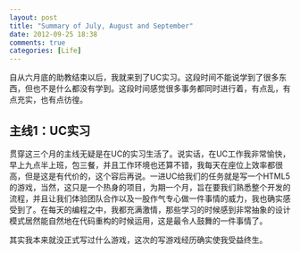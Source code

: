 ```yaml
---
layout: post
title: "Summary of July, August and September"
date: 2012-09-25 18:38
comments: true
categories: [Life]
---
```


自从六月底的助教结束以后，我就来到了UC实习。这段时间不能说学到了很多东西，但也不是什么都没有学到。这段时间感觉很多事务都同时进行着，有点乱，有点充实，也有点彷徨。

## 主线1：UC实习

贯穿这三个月的主线无疑是在UC的实习生活了。说实话，在UC工作我非常愉快，早上九点半上班，包三餐，并且工作环境也还算不错，我每天在座位上效率都很高，但是这是有代价的，这个容后再说。一进UC给我们的任务就是写一个HTML5的游戏，当然，这只是一个热身的项目，为期一个月，旨在要我们熟悉整个开发的流程，并且让我们体验团队合作以及一股作气专心做一件事情的威力，我也确实感受到了。在每天的编程之中，我都充满激情，那些学习的时候感到非常抽象的设计模式居然能自然地在代码重构的时候运用，这是最令人鼓舞的一件事情了。

其实我本来就没正式写过什么游戏，这次的写游戏经历确实使我受益终生。
